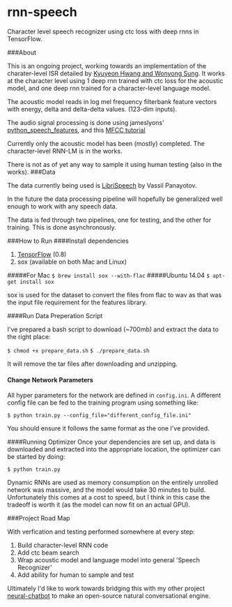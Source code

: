 # rnn-speech
Character level speech recognizer using ctc loss with deep rnns in TensorFlow.

###About

This is an ongoing project, working towards an implementation of the charater-level ISR detailed
by [Kyuyeon Hwang and Wonyong Sung](http://arxiv.org/pdf/1601.06581v2.pdf). It works at the character level using 1 deep rnn trained with ctc loss for the
acoustic model, and one deep rnn trained for a character-level language model.

The acoustic model reads in log mel frequency filterbank feature vectors with energy, delta and delta-delta values.
(123-dim inputs).

The audio signal processing is done using jameslyons' [python_speech_features](https://github.com/jameslyons/python_speech_features),
and this [MFCC tutorial](http://www.practicalcryptography.com/miscellaneous/machine-learning/guide-mel-frequency-cepstral-coefficients-mfccs/)

Currently only the acoustic model has been (mostly) completed. The character-level RNN-LM is in the works.

There is not as of yet any way to sample it using human testing (also in the works).
###Data

The data currently being used is [LibriSpeech](http://www.openslr.org/12/) by Vassil Panayotov.

In the future the data processing pipeline will hopefully be generalized well enough to work with any speech data.

The data is fed through two pipelines, one for testing, and the other for training. This is done asynchronously.

###How to Run
####Install dependencies

1. [TensorFlow](https://www.tensorflow.org/versions/r0.8/get_started/os_setup.html) (0.8)
2. sox (available on both Mac and Linux)

#####For Mac
`$ brew install sox --with-flac`
#####Ubuntu 14.04
`$ apt-get install sox`

sox is used for the dataset to convert the files from flac to wav as that was the input file requirement for the features library.

####Run Data Preperation Script

I've prepared a bash script to download (~700mb) and extract the data to the right place:

``$ chmod +x prepare_data.sh``
``$ ./prepare_data.sh``

It will remove the tar files after downloading and unzipping.

#### Change Network Parameters

All hyper parameters for the network are defined in `config.ini`. A different config file can be fed to the training program
using something like:

``$ python train.py --config_file="different_config_file.ini"``

You should ensure it follows the same format as the one I've provided.

####Running Optimizer
Once your dependencies are set up, and data is downloaded and extracted into the appropriate location, the optimizer can be started by doing:

``$ python train.py``

Dynamic RNNs are used as memory consumption on the entirely unrolled network was massive, and the model would take 30 minutes to build. Unfortunately this comes at a cost to speed, but I think in this case the tradeoff is worth it (as the model can now fit on an actual GPU).

###Project Road Map

With verfication and testing performed somewhere at every step:

1. Build character-level RNN code
2. Add ctc beam search
3. Wrap acoustic model and language model into general 'Speech Recognizer'
4. Add ability for human to sample and test

Ultimately I'd like to work towards bridging this with my other project [neural-chatbot](https://github.com/inikdom/neural-chatbot)
to make an open-source natural conversational engine.
